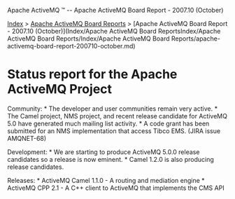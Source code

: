 Apache ActiveMQ ™ -- Apache ActiveMQ Board Report - 2007.10 (October) 

[Index](index.html) > [Apache ActiveMQ Board Reports](apache-activemq-Developers/board-reports.md) > [Apache ActiveMQ Board Report - 2007.10 (October)](Index/Apache ActiveMQ Board ReportsIndex/Apache ActiveMQ Board Reports/Index/Apache ActiveMQ Board Reports/apache-activemq-board-report-200710-october.md)


Status report for the Apache ActiveMQ Project
=============================================

Community:
 \* The developer and user communities remain very active.
 \* The Camel project, NMS project, and recent release candidate for ActiveMQ 
   5.0 have generated much mailing list activity. 
 \* A code grant has been submitted for an NMS implementation that access 
   Tibco EMS. (JIRA issue AMQNET-68)

Development:
 \* We are starting to produce ActiveMQ 5.0.0 release candidates so a release 
   is now eminent. 
 \* Camel 1.2.0 is also producing release candidates.

Releases:
 \* ActiveMQ Camel 1.1.0 - A routing and mediation engine
 \* ActiveMQ CPP 2.1 - A C++ client to ActiveMQ that implements the CMS API

